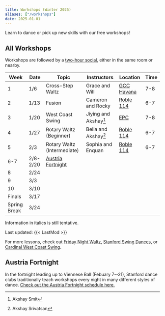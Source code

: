 ```yaml
---
title: Workshops (Winter 2025)
aliases: ["/workshops"]
date: 2025-01-01
---
```


Learn to dance or pick up new skills with our free workshops!

<!--more-->

## All Workshops

Workshops are followed by a [two-hour social](/events), either in the same room
or nearby.

| Week         | Date     | Topic                           | Instructors           | Location           | Time |
|--------------|----------|---------------------------------|-----------------------|--------------------|------|
| 1            | 1/6      | Cross-Step Waltz                | Grace and Will        | [GCC Havana][gcc]  | 7-8  |
| 2            | 1/13     | Fusion                          | Cameron and Rocky     | [Roble 114][roble] | 6-7  |
| 3            | 1/20     | West Coast Swing                | Jiying and Akshay[^1] | [EPC][epc]         | 7-8  |
| 4            | 1/27     | Rotary Waltz (Beginner)         | Bella and Akshay[^2]  | [Roble 114][roble] | 6-7  |
| 5            | 2/3      | Rotary Waltz (Intermediate)     | Sophia and Enquan     | [Roble 114][roble] | 6-7  |
| 6-7          | 2/8-2/20 | [Austria Fortnight](/fortnight) |                       |                    |      |
| 8            | 2/24     |                                 |                       |                    |      |
| 9            | 3/3      |                                 |                       |                    |      |
| 10           | 3/10     |                                 |                       |                    |      |
| Finals       | 3/17     |                                 |                       |                    |      |
| Spring Break | 3/24     |                                 |                       |                    |      |

[^1]: Akshay Smit
[^2]: Akshay Srivatsan

Information in italics is still tentative.

Last updated: {{< LastMod >}}

For more lessons, check out [Friday Night Waltz][fnw], [Stanford Swing
Dances][ssd], or [Cardinal West Coast Swing][wcs].

## Austria Fortnight

In the fortnight leading up to Viennese Ball (Febuary 7--21), Stanford dance
clubs traditionally teach workshops every night in many different styles of
dance. [Check out the Austria Fortnight schedule here.](/posts/25win-fortnight)

[epc]: /info/locations/#elliott-program-center
[roble]: /info/locations/#roble-gym
[gcc]: /info/locations/#graduate-community-center
[rains]: /info/locations/#rains-houses
[ssd]: https://swing.stanford.edu
[wcs]: https://www.facebook.com/cardinalswing/
[fnw]: http://fridaynightwaltz.com/
